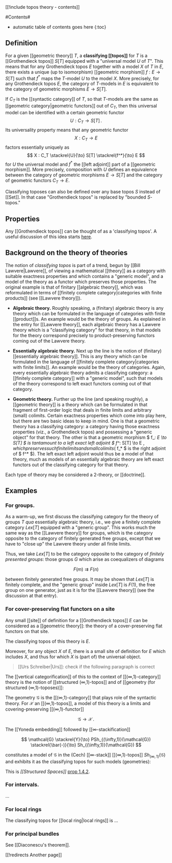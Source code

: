 
<div class="rightHandSide toc">
[[!include topos theory - contents]]
</div>


#Contents#
* automatic table of contents goes here
{:toc}

## Definition

For a given [[geometric theory]] $T$, a **classifying [[topos]]** for $T$ is a [[Grothendieck topos]] $S[T]$ equipped with a "universal model $U$ of $T$".  This means that for any Grothendieck topos $E$ together with a model $X$ of $T$ in $E$, there exists a unique (up to isomorphism) [[geometric morphism]] $f: E \to S[T]$ such that $f^*$ maps the $T$-model $U$ to the model $X$.  More precisely, for any Grothendieck topos $E$, the category of $T$-models in $E$ is equivalent to the category of geometric morphisms $E \to S[T]$.

If $C_T$ is the [[syntactic category]] of $T$, so that $T$-models are the same as [[geometric category|geometric functors]] out of $C_T$, then this universal model can be identified with a certain geometric functor
$$
  U : C_T \to S[T]
  \,.
$$
Its universality property means that any geometric functor
$$
  X : C_T \to E
$$
factors essentially uniquely as
$$
  X : C_T \stackrel{U}{\to} S[T] \stackrel{f^*}{\to} E
$$
for $U$ the universal model and $f^*$ the [[left adjoint]] part of a [[geometric morphism]].  More precisely, composition with $U$ defines an equivalence between the category of geometric morphisms $E\to S[T]$ and the category of geometric functors $C_T\to E$.

Classifying toposes can also be defined over any base topos $S$ instead of [[Set]].  In that case "Grothendieck topos" is replaced by "bounded $S$-topos."

## Properties

Any [[Grothendieck topos]] can be thought of as a 'classifying topos'. A useful discussion of this idea starts
[here](http://golem.ph.utexas.edu/category/2007/10/geometric_representation_theor_2.html#c012724).


## Background on the theory of theories


The notion of _classifying topos_ is part of a trend, begun by [[Bill Lawvere|Lawvere]], of viewing a mathematical [[theory]] as a category with suitable exactness properties and which contains a "generic model", and a model of the theory as a functor which preserves those properties. The original example is that of finitary [[algebraic theory]], which was reformulated in terms of [[finitely complete category|categories with finite products]] (see [[Lawvere theory]]). 

* **Algebraic theory.** Roughly speaking, a (finitary) algebraic theory is any theory which can be formulated in the language of categories with finite [[product]]s. An example would be the theory of groups. As explained in the entry for [[Lawvere theory]], each algebraic theory has a Lawvere theory which is a "classifying category" for that theory, in that models for the theory correspond precisely to product-preserving functors coming out of the Lawvere theory.

* **Essentially algebraic theory.** Next up the line is the notion of (finitary) [[essentially algebraic theory]]. This is any theory which can be formulated in the language of [[finitely complete category|categories with finite limits]]. An example would be the theory of categories. Again, every essentially algebraic theory admits a classifying category: a [[finitely complete category]] with a "generic model", such that models of the theory correspond to left exact functors coming out of that category. 

* **Geometric theory.** Further up the line (and speaking roughly), a [[geometric theory]] is a theory which can be formulated in that fragment of first-order logic that deals in finite limits and arbitrary (small) colimits. Certain exactness properties which come into play here, but there are two basic ideas to keep in mind. One is that a geometric theory has a classifying category: a category having those exactness properties (viz., a Grothendieck topos) and possessing a "generic object" for that theory. The other is that a geometric morphism $ f_*: E \to S[T] $ is tantamount to a left exact left adjoint $ f^*: S[T] \to E $, which preserves such finite limits and small colimits ($ f_* $ is the right adjoint of $ f^* $). The left exact left adjoint would thus be a model of that theory, much as models of an essentially algebraic theory are left exact functors out of the classifying category for that theory. 

Each type of theory may be considered a $2$-theory, or [[doctrine]].


## Examples 

### For groups. 

As a warm-up, we first discuss the classifying category for the theory of groups $T$ _qua_ essentially algebraic theory, i.e., we give a finitely complete category $Lex[T]$ equipped with a "generic group". This works much the same way as the [[Lawvere theory]] for groups, which is the category opposite to the category of finitely generated free groups, except that we have to "close up" the Lawvere theory under all finite limits. 

Thus, we take $Lex[T]$ to be the category opposite to the category of _finitely presented groups_: those groups $G$ which arise as coequalizers of diagrams 

$$F(m) \rightrightarrows F(n)$$ 

between finitely generated free groups. It may be shown that $Lex[T]$ is finitely complete, and the "generic group" inside $Lex[T]$ is $F(1)$, the free group on one generator, just as it is for the [[Lawvere theory]] (see the discussion at that entry). 


### For cover-preserving flat functors on a site


Any small [[site]] of definition for a
[[Grothendieck topos]] $E$ can be considered as a 
[[geometric theory]]: the theory of a
cover-preserving flat functors on that site. 

The classifying topos of this theory is
$E$.  

Moreover, for any object $X$ of $E$, there is a small site of definition
for $E$ which includes $X$, and thus for which $X$ is (part of) the universal object.  

> [[Urs Schreiber|Urs]]: check if the following paragraph is correct

The [[vertical categorification]] of this to the context of [[(∞,1)-category]] theory is the notion of [[structured (∞,1)-topos]] and of [[geometry (for structured (∞,1)-toposes)]]:

The geometry $\mathcal{G}$ is the [[(∞,1)-category]] that plays role of the syntactic theory. For $\mathcal{X}$ an [[(∞,1)-topos]], a model of this theory is a limits and covering-preserving [[(∞,1)-functor]]

$$
  \mathcal{G} \to \mathcal{X}
  \,.
$$

The [[Yoneda embedding]] followed by [[∞-stackification]] 


$$
  \mathcal{G} \stackrel{Y}{\to} PSh_{(\infty,1)}(\mathcal{G})
  \stackrel{\bar(-)}{\to} Sh_{(\infty,1)}(\mathcal{G})
$$

constitutes a model of $\mathcal{G}$ in the (Cech) [[∞-stack]] [[(∞,1)-topos]] $Sh_{(\infty,1)}(\mathcal{G})$ and exhibits it as the classifying topos for such models (geometries):

This is _[[Structured Spaces]]_ [prop 1.4.2](http://arxiv.org/PS_cache/arxiv/pdf/0905/0905.0459v1.pdf#page=26).

### For intervals. 

...

### For local rings

The classifying topos for [[local ring|local rings]] is ... 


### For principal bundles

See [[Diaconescu's theorem]].

[[!redirects Another page]]